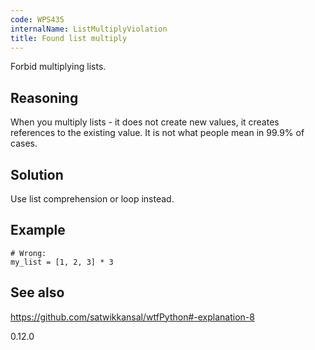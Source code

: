 ```yaml
---
code: WPS435
internalName: ListMultiplyViolation
title: Found list multiply
---
```


Forbid multiplying lists.

## Reasoning
When you multiply lists - it does not create new values, it creates
references to the existing value. It is not what people mean in
99.9% of cases.

## Solution
Use list comprehension or loop instead.

## Example

    # Wrong:
    my_list = [1, 2, 3] * 3

## See also
<https://github.com/satwikkansal/wtfPython#-explanation-8>

<div class="versionadded">

0.12.0

</div>